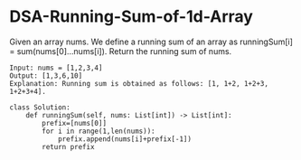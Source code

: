 # DSA-Running-Sum-of-1d-Array
Given an array nums. We define a running sum of an array as runningSum[i] = sum(nums[0]…nums[i]).
Return the running sum of nums.
```
Input: nums = [1,2,3,4]
Output: [1,3,6,10]
Explanation: Running sum is obtained as follows: [1, 1+2, 1+2+3, 1+2+3+4].
```
```
class Solution:
    def runningSum(self, nums: List[int]) -> List[int]:
        prefix=[nums[0]]
        for i in range(1,len(nums)):
            prefix.append(nums[i]+prefix[-1])
        return prefix
```

